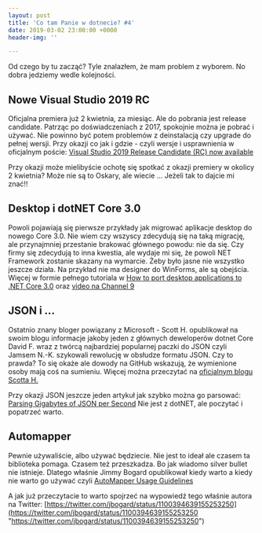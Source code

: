 ```yaml
---
layout: post
title: 'Co tam Panie w dotnecie? #4'
date: 2019-03-02 23:00:00 +0000
header-img: ''

---
```

Od czego by tu zacząć? Tyle znalazłem, że mam problem z wyborem. No dobra jedziemy wedle kolejności.

## Nowe Visual Studio 2019 RC

Oficjalna premiera już 2 kwietnia, za miesiąc. Ale do pobrania jest release candidate. Patrząc po doświadczeniach z 2017, spokojnie można je pobrać i używać. Nie powinno być potem problemów z deinstalacją czy upgrade do pełnej wersji. Przy okazji co jak i gdzie - czyli wersje i usprawnienia w oficjalnym poście: [Visual Studio 2019 Release Candidate (RC) now available](https://devblogs.microsoft.com/visualstudio/visual-studio-2019-release-candidate-rc-now-available/)

Przy okazji może mielibyście ochotę się spotkać z okazji premiery w okolicy 2 kwietnia? Może nie są to Oskary, ale wiecie ... Jeżeli tak to dajcie mi znać!!

## Desktop i dotNET Core 3.0

Powoli pojawiają się pierwsze przykłady jak migrować aplikacje desktop do nowego Core 3.0. Nie wiem czy wszyscy zdecydują się na taką migrację, ale przynajmniej przestanie brakować głównego powodu: nie da się. Czy firmy się zdecydują to inna kwestia, ale wydaje mi się, że powoli NET Framework zostanie skazany na wymarcie. Żeby było jasne nie wszystko jeszcze działa. Na przykład nie ma designer do WinForms, ale są obejścia. Więcej w formie pełnego tutoriala w [How to port desktop applications to .NET Core 3.0](https://devblogs.microsoft.com/dotnet/how-to-port-desktop-applications-to-net-core-3-0/) oraz [video na Channel 9 ](https://channel9.msdn.com/Shows/On-NET/How-to-port-desktop-applications-to-NET-Core-30)

## JSON i ...

Ostatnio znany bloger powiązany z Microsoft - Scott H. opublikował na swoim blogu informacje jakoby jeden z głównych deweloperów dotnet Core David F. wraz z twórcą najbardziej popularnej paczki do JSON czyli Jamsem N.-K. szykowali rewolucję w obsłudze formatu JSON. Czy to prawda? To się okaże ale dowody na GitHub wskazują, że wymienione osoby mają coś na sumieniu. Więcej można przeczytać na [oficjalnym blogu Scotta H.](https://www.hanselman.com/blog/LearningAboutNETCoreFuturesByPokingAroundAtDavidFowlersGitHub.aspx)

Przy okazji JSON jeszcze jeden artykuł jak szybko można go parsować: [Parsing Gigabytes of JSON per Second](https://branchfree.org/2019/02/25/paper-parsing-gigabytes-of-json-per-second/) Nie jest z dotNET, ale poczytać i popatrzeć warto.

## Automapper

Pewnie używaliście, albo używać będziecie. Nie jest to ideał ale czasem ta biblioteka pomaga. Czasem też przeszkadza. Bo jak wiadomo silver bullet nie istnieje. Dlatego właśnie Jimmy Bogard opublikował kiedy warto a kiedy nie warto go używać czyli [AutoMapper Usage Guidelines](https://jimmybogard.com/automapper-usage-guidelines/)

A jak już przeczytacie to warto spojrzeć na wypowiedź tego właśnie autora na Twitter: [https://twitter.com/jbogard/status/1100394639155253250](https://twitter.com/jbogard/status/1100394639155253250 "https://twitter.com/jbogard/status/1100394639155253250")